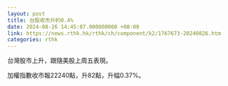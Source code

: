```yaml
---
layout: post
title: 台股收市升約0.4%
date: 2024-08-26 14:45:07.000000000 +08:00
link: https://news.rthk.hk/rthk/ch/component/k2/1767673-20240826.htm
categories: rthk
---
```


台灣股市上升，跟隨美股上周五表現。

加權指數收市報22240點，升82點，升幅0.37%。
